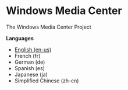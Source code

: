 # Windows Media Center

The Windows Media Center Project 

**Languages**
* [English (en-us)](/README-en.md)
* French (fr)
* German (de)
* Spanish (es)
* Japanese (ja)
* Simplified Chinese (zh-cn)
